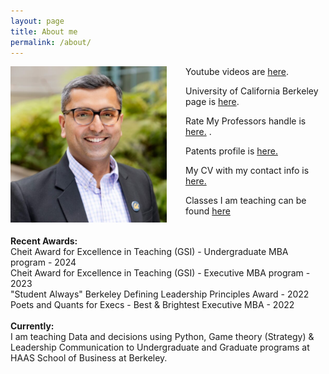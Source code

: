 ```yaml
---
layout: page
title: About me
permalink: /about/
---
```



<img src="/assets/images/kunal-profile-pic.jpeg" alt="Kunal's profile" style="float:left;width:250px;height:250px;margin-right: 30px;"/>

<p> Youtube videos are <a href="https://www.youtube.com/@KunalCholera/" target="_blank">here</a>. </p> 
<p> University of California Berkeley page is <a href="https://haas.berkeley.edu/faculty/kunal-cholera/" target="_blank">here</a>. </p>
<p> Rate My Professors handle is <a href="https://www.ratemyprofessors.com/professor/3000389" target="_blank"> here.</a> .</p>
<p> Patents profile is <a href="https://patents.justia.com/inventor/kunal-mukesh-cholera" target="_blank"> here.</a>  </p>
<p> My CV with my contact info is <a href="https://docs.google.com/document/d/1xEGFSedRI_ZugwuSnbwasq6-DLnx1IK5fr8eo6LMO9s/view" target="_blank">here.</a></p>
<p> Classes I am teaching can be found <a href="https://classes.berkeley.edu/search/class/?f%5B0%5D=sm_instructors%3AKunal%20Cholera" target="_blank"> here </a></p>


<style>
    .content {
        overflow: hidden; /* Clears the float */
    }
</style>

<br class="content"/>

<div> <b>Recent Awards: </b><br/>
Cheit Award for Excellence in Teaching (GSI) - Undergraduate MBA program - 2024 <br/>
Cheit Award for Excellence in Teaching (GSI) - Executive MBA program - 2023 <br/>
"Student Always" Berkeley Defining Leadership Principles Award - 2022 <br/>
Poets and Quants for Execs - Best & Brightest Executive MBA - 2022 <br/><br/>
</div>

<div class="content"> <b>Currently:</b><br/>
I am teaching Data and decisions using Python, Game theory (Strategy) & Leadership Communication to Undergraduate and Graduate programs at HAAS School of Business at Berkeley.
</div>
